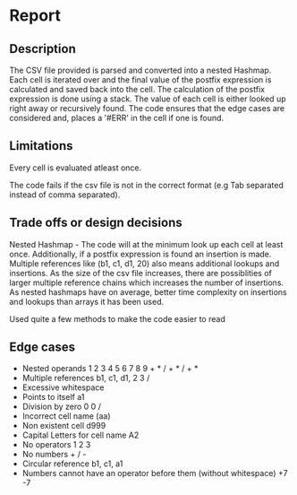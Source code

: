 
# Report
## Description

The CSV file provided is parsed and converted into a nested Hashmap. Each cell is iterated over and the final value of the postfix expression is calculated and saved back into the cell. The calculation of the postfix expression is done using a stack. The value of each cell is either looked up right away or recursively found. The code ensures that the edge cases are considered and, places a '#ERR' in the cell if one is found.

## Limitations
Every cell is evaluated atleast once. 

The code fails if the csv file is not in the correct format (e.g Tab separated instead of comma separated).

## Trade offs or design decisions
Nested Hashmap - The code will at the minimum look up each cell at least once. Additionally, if a postfix expression is found an insertion is made. Multiple references like (b1, c1, d1, 20) also means additional lookups and insertions. As the size of the csv file increases, there are possiblities of larger multiple reference chains which increases the number of insertions. As nested hashmaps have on average, better time complexity on insertions and lookups than arrays it has been used.

Used quite a few methods to make the code easier to read

## Edge cases
* Nested operands 1 2 3 4 5 6 7 8 9 + * / + * / + *
* Multiple references b1, c1, d1, 2 3 /
* Excessive whitespace
* Points to itself a1
* Division by zero 0 0 /
* Incorrect cell name (aa)
* Non existent cell d999
* Capital Letters for cell name A2
* No operators 1 2 3
* No numbers + / -
* Circular reference b1, c1, a1
* Numbers cannot have an operator before them (without whitespace) +7 -7
